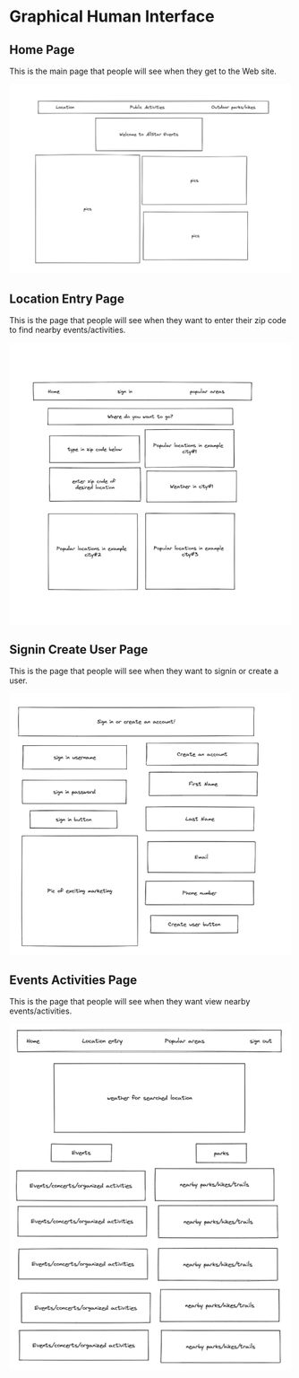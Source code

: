 # Graphical Human Interface


## Home Page

This is the main page that people will see when they
get to the Web site.

![home page](wireframes/main_page.png)

## Location Entry Page

This is the page that people will see when they
want to enter their zip code to find nearby events/activities.

![location entry page](wireframes/location_entry_page.png)

## Signin Create User Page

This is the page that people will see when they
want to signin or create a user.

![Signin Create User Page](wireframes/signin_login_page.png)

## Events Activities Page

This is the page that people will see when they
want view nearby events/activities.

![Events Activities Page](wireframes/events_activities_page.png)
